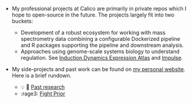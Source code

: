 - My professional projects at Calico are primarily in private repos which I hope to open-source in the future. The projects largely fit into two buckets:
    - Development of a robust ecosystem for working with mass spectrometry data combining a configurable Dockerized pipeline and R packages supporting the pipeline and downstream analysis.
    - Approaches using genome-scale systems biology to understand regulation. See [Induction Dynamics Expression Atlas](https://idea.research.calicolabs.com/) and [Impulse](https://github.com/calico/impulse).

- My side-projects and past work can be found on [my personal website](shackett.org). Here is a brief rundown.
    - :bulb: :hospital: [Past research](http://www.shackett.org/academics/)
    - :rage3: [Fight Prior](http://www.fightprior.com)
